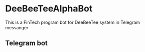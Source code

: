 # DeeBeeTeeAlphaBot
This is a FinTech program bot for DeeBeeTee system in Telegram messanger
## Telegram bot

